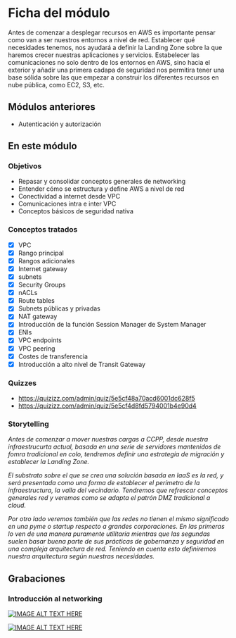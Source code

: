 # Ficha del módulo

Antes de comenzar a desplegar recursos en AWS es importante pensar como van a ser nuestros entornos a nivel de red. Establecer qué necesidades tenemos, nos ayudará a definir la Landing Zone sobre la que haremos crecer nuestras aplicaciones y servicios.
Estabelecer las comunicaciones no solo dentro de los entornos en AWS, sino hacia el exterior y añadir una primera cadapa de seguridad nos permitira tener una base sólida sobre las que empezar a construir los diferentes recursos en nube pública, como EC2, S3, etc.


## Módulos anteriores

* Autenticación y autorización


## En este módulo

### Objetivos

* Repasar y consolidar conceptos generales de networking
* Entender cómo se estructura y define AWS a nivel de red
* Conectividad a internet desde VPC
* Comunicaciones intra e inter VPC
* Conceptos básicos de seguridad nativa 

### Conceptos tratados

- [x] VPC
- [x] Rango principal
- [x] Rangos adicionales
- [x] Internet gateway
- [x] subnets
- [x] Security Groups
- [x] nACLs
- [x] Route tables
- [x] Subnets públicas y privadas
- [x] NAT gateway
- [x] Introducción de la función Session Manager de System Manager
- [x] ENIs
- [x] VPC endpoints
- [x] VPC peering
- [x] Costes de transferencia
- [x] Introducción a alto nivel de Transit Gateway

### Quizzes

* https://quizizz.com/admin/quiz/5e5cf48a70acd6001dc628f5
* https://quizizz.com/admin/quiz/5e5cf4d8fd5794001b4e90d4

### Storytelling

*Antes de comenzar a mover nuestras cargas a CCPP, desde nuestra infraestrucurta actual, basada en una serie de servidores mantenidos de fomra tradicional en colo,
tendremos definir una estrategia de migración y establecer la Landing Zone.*

*El substrato sobre el que se crea una solución basada en IaaS es la red, y será presentada como una forma de establecer el perímetro de la infraestructura, la valla
del vecindario. Tendremos que refrescar conceptos generales red y veremos como se adapta el patrón DMZ tradicional a cloud.*

*Por otro lado veremos también que las redes no tienen el mismo significado en una pyme o startup respecto a grandes corporaciones. En las primeras lo ven de una
manera puramente utilitaria mientras que las segundas suelen basar buena parte de sus prácticas de gobernanza y seguridad en una compleja arquitectura de red.
Teniendo en cuenta esto definiremos nuestra arquitectura según nuestras necesidades.*

## Grabaciones

### Introducción al networking

[![IMAGE ALT TEXT HERE](https://img.youtube.com/vi/pU4QE1YxoYM/0.jpg)](https://www.youtube.com/watch?v=pU4QE1YxoYM)

[![IMAGE ALT TEXT HERE](https://img.youtube.com/vi/EkmsLyEqbH8/0.jpg)](https://www.youtube.com/watch?v=EkmsLyEqbH8)






